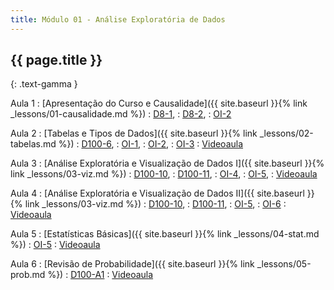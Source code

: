 ```yaml
---
title: Módulo 01 - Análise Exploratória de Dados
---
```


## {{ page.title }}
{: .text-gamma }

Aula 1
: [Apresentação do Curso e Causalidade]({{ site.baseurl }}{% link _lessons/01-causalidade.md %})
  : [D8-1](https://www.inferentialthinking.com/chapters/01/what-is-data-science.html),
  : [D8-2](https://www.inferentialthinking.com/chapters/02/causality-and-experiments.html),
  : [OI-2](https://openintro-ims.netlify.app/data-design.html)

Aula 2
: [Tabelas e Tipos de Dados]({{ site.baseurl }}{% link _lessons/02-tabelas.md %})
  : [D100-6](https://learningds.org/ch/06/pandas_intro.html),
  : [OI-1](https://openintro-ims.netlify.app/data-hello.html),
  : [OI-2](https://openintro-ims.netlify.app/data-design.html),
  : [OI-3](https://openintro-ims.netlify.app/data-applications.html)
: [Videoaula](https://www.youtube.com/playlist?list=PL4B0y0yqpKCK952UN4pch9XKHZ3WqpVeb)

Aula 3
: [Análise Exploratória e Visualização de Dados I]({{ site.baseurl }}{% link _lessons/03-viz.md %})
  : [D100-10](https://learningds.org/ch/10/eda_intro.html),
  : [D100-11](https://learningds.org/ch/11/viz_intro.html),
  : [OI-4](https://openintro-ims.netlify.app/explore-categorical.html),
  : [OI-5](https://openintro-ims.netlify.app/explore-numerical.html),
: [Videoaula](https://www.youtube.com/playlist?list=PL4B0y0yqpKCIZU1IrnrdeAMim8mj3pVe4)

Aula 4
: [Análise Exploratória e Visualização de Dados II]({{ site.baseurl }}{% link _lessons/03-viz.md %})
  : [D100-10](https://learningds.org/ch/10/eda_intro.html),
  : [D100-11](https://learningds.org/ch/11/viz_intro.html),
  : [OI-5](https://openintro-ims.netlify.app/explore-numerical.html),
  : [OI-6](https://openintro-ims.netlify.app/explore-applications.html)
: [Videoaula](https://www.youtube.com/playlist?list=PL4B0y0yqpKCLj07qACbfwrXJf2_-F0oAq)

Aula 5
: [Estatísticas Básicas]({{ site.baseurl }}{% link _lessons/04-stat.md %})
  : [OI-5](https://openintro-ims.netlify.app/explore-numerical.html)
: [Videoaula](https://www.youtube.com/playlist?list=PL4B0y0yqpKCIlIfvBX2DchddE5sqieelH)

Aula 6
: [Revisão de Probabilidade]({{ site.baseurl }}{% link _lessons/05-prob.md %})
  : [D100-A1](https://learningds.org/ch/a01/prob_review.html)
: [Videoaula](https://www.youtube.com/playlist?list=PL4B0y0yqpKCLRQi3cQ9FWDriusBFYBaU7)
